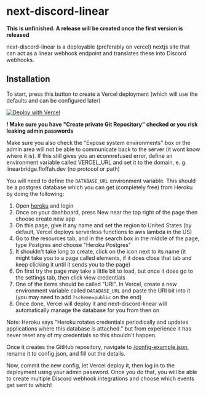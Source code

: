 # next-discord-linear

**This is unfinished. A release will be created once the first version is released**

next-discord-linear is a deployable (preferably on vercel) nextjs site that can act as a linear 
webhook endpoint and translates these into Discord webhooks.

## Installation

To start, press this button to create a Vercel deployment (which will use the defaults and can 
be configured later)

[![Deploy with Vercel](https://vercel.com/button)](https://vercel.com/new/clone?repository-url=https%3A%2F%2Fgithub.com%2FFloffah%2Fnext-discord-linear&project-name=next-discord-linear&repository-name=next-discord-linear)

**! Make sure you have "Create private Git Repository" checked or you risk leaking admin 
passwords**

Make sure you also check the "Expose system environments" box or the admin area will not be able 
to communicate back to the server (it wont know where it is). If this still gives you an 
econnrefused error, define an environment variable called VERCEL_URL and set it to the domain, e.
g. linearbridge.floffah.dev (no protocol or path)

You will need to define the `DATABASE_URL` environment variable. This should be a postgres 
database which you can get (completely free) from Heroku by doing the following:
1. Open [heroku](https://www.heroku.com) and login
2. Once on your dashboard, press New near the top right of the page then choose create new app
3. On this page, give it any name and set the region to United States (by default, Vercel 
   deploys serverless functions to aws lambda in the US)
4. Go to the resources tab, and in the search box in the middle of the page, type Postgres and 
   choose "Heroku Postgres"
5. It shouldn't take long to create, click on the icon next to its name (it might take you to a 
   page called elements, if it does close that tab and keep clicking it until it sends you to 
   the page)
6. On first try the page may take a little bit to load, but once it does go to the settings tab, 
   then click view credentials
7. One of the items should be called "URI". In Vercel, create a new environment variable called 
   `DATABASE_URL` and paste the URI bit into it (you may need to add `?scheme=public` on the end)
8. Once done, Vercel will deploy it and next-discord-linear will automatically manage the 
   database for you from then on

Note: Heroku says "Heroku rotates credentials periodically and updates applications where this 
database is attached." but from experience it has never reset any of my credentials so this 
shouldn't happen.

Once it creates the GitHub repository, navigate to [/config-example.json](/config-example.json), 
rename 
it to config.json, and fill out the 
details.

Now, commit the new config, let Vercel deploy it, then log in to the deployment using your admin 
password. Once you do that, you will be able to create multiple Discord webhook integrations and 
choose which events get sent to which!
